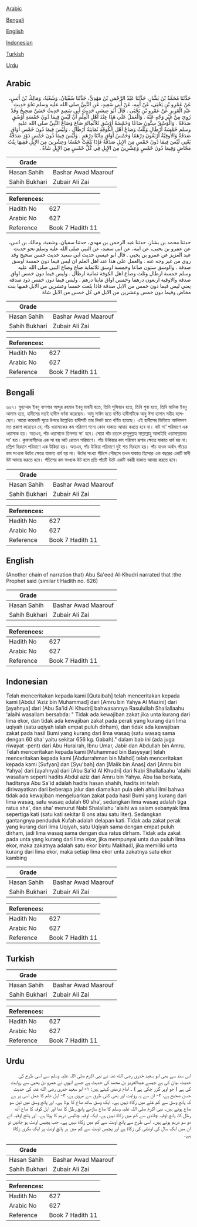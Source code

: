 [Arabic](#arabic)

[Bengali](#bengali)

[English](#english)

[Indonesian](#indonesian)

[Turkish](#turkish)

[Urdu](#urdu)

## Arabic


<div dir="rtl" lang="ar" style={{fontSize:'larger',backgroundColor:'#f8f9fa',padding:20}}>
حَدَّثَنَا مُحَمَّدُ بْنُ بَشَّارٍ، حَدَّثَنَا عَبْدُ الرَّحْمَنِ بْنُ مَهْدِيٍّ، حَدَّثَنَا سُفْيَانُ، وَشُعْبَةُ، وَمَالِكُ بْنُ أَنَسٍ، عَنْ عَمْرِو بْنِ يَحْيَى، عَنْ أَبِيهِ، عَنْ أَبِي سَعِيدٍ، عَنِ النَّبِيِّ صلى الله عليه وسلم نَحْوَ حَدِيثِ عَبْدِ الْعَزِيزِ عَنْ عَمْرِو بْنِ يَحْيَى ‏.‏ قَالَ أَبُو عِيسَى حَدِيثُ أَبِي سَعِيدٍ حَدِيثٌ حَسَنٌ صَحِيحٌ وَقَدْ رُوِيَ مِنْ غَيْرِ وَجْهٍ عَنْهُ ‏.‏ وَالْعَمَلُ عَلَى هَذَا عِنْدَ أَهْلِ الْعِلْمِ أَنْ لَيْسَ فِيمَا دُونَ خَمْسَةِ أَوْسُقٍ صَدَقَةٌ ‏.‏ وَالْوَسْقُ سِتُّونَ صَاعًا وَخَمْسَةُ أَوْسُقٍ ثَلاَثُمِائَةِ صَاعٍ وَصَاعُ النَّبِيِّ صلى الله عليه وسلم خَمْسَةُ أَرْطَالٍ وَثُلُثٌ وَصَاعُ أَهْلِ الْكُوفَةِ ثَمَانِيَةُ أَرْطَالٍ ‏.‏ وَلَيْسَ فِيمَا دُونَ خَمْسِ أَوَاقٍ صَدَقَةٌ وَالأُوقِيَّةُ أَرْبَعُونَ دِرْهَمًا وَخَمْسُ أَوَاقٍ مِائَتَا دِرْهَمٍ ‏.‏ وَلَيْسَ فِيمَا دُونَ خَمْسِ ذَوْدٍ صَدَقَةٌ يَعْنِي لَيْسَ فِيمَا دُونَ خَمْسٍ مِنَ الإِبِلِ صَدَقَةٌ فَإِذَا بَلَغَتْ خَمْسًا وَعِشْرِينَ مِنَ الإِبِلِ فَفِيهَا بِنْتُ مَخَاضٍ وَفِيمَا دُونَ خَمْسٍ وَعِشْرِينَ مِنَ الإِبِلِ فِي كُلِّ خَمْسٍ مِنَ الإِبِلِ شَاةٌ ‏.‏
</div>
<div style={{backgroundColor:'#f8f9fa',padding:20, marginBottom: 10}}><table> <thead> <tr> <th>Grade</th> <th></th> </tr> </thead> <tbody> <tr><td>Hasan Sahih</td><td>Bashar Awad Maarouf</td></tr><tr><td>Sahih Bukhari</td><td>Zubair Ali Zai</td></tr></tbody></table><table> <thead> <tr> <th>References:</th> <th></th> </tr> </thead> <tbody><tr><td>Hadith No</td><td>627</td></tr><tr><td>Arabic No</td><td>627</td></tr><tr><td>Reference</td><td>Book 7 Hadith 11</td></tr></tbody></table></div>


<div dir="rtl" lang="ar" style={{fontSize:'larger',backgroundColor:'#f8f9fa',padding:20}}>
حدثنا محمد بن بشار، حدثنا عبد الرحمن بن مهدي، حدثنا سفيان، وشعبة، ومالك بن انس، عن عمرو بن يحيى، عن ابيه، عن ابي سعيد، عن النبي صلى الله عليه وسلم نحو حديث عبد العزيز عن عمرو بن يحيى . قال ابو عيسى حديث ابي سعيد حديث حسن صحيح وقد روي من غير وجه عنه . والعمل على هذا عند اهل العلم ان ليس فيما دون خمسة اوسق صدقة . والوسق ستون صاعا وخمسة اوسق ثلاثماية صاع وصاع النبي صلى الله عليه وسلم خمسة ارطال وثلث وصاع اهل الكوفة ثمانية ارطال . وليس فيما دون خمس اواق صدقة والاوقية اربعون درهما وخمس اواق مايتا درهم . وليس فيما دون خمس ذود صدقة يعني ليس فيما دون خمس من الابل صدقة فاذا بلغت خمسا وعشرين من الابل ففيها بنت مخاض وفيما دون خمس وعشرين من الابل في كل خمس من الابل شاة
</div>
<div style={{backgroundColor:'#f8f9fa',padding:20, marginBottom: 10}}><table> <thead> <tr> <th>Grade</th> <th></th> </tr> </thead> <tbody> <tr><td>Hasan Sahih</td><td>Bashar Awad Maarouf</td></tr><tr><td>Sahih Bukhari</td><td>Zubair Ali Zai</td></tr></tbody></table><table> <thead> <tr> <th>References:</th> <th></th> </tr> </thead> <tbody><tr><td>Hadith No</td><td>627</td></tr><tr><td>Arabic No</td><td>627</td></tr><tr><td>Reference</td><td>Book 7 Hadith 11</td></tr></tbody></table></div>

## Bengali


<div dir="ltr" lang="bn" style={{fontSize:'larger',backgroundColor:'#f8f9fa',padding:20}}>
৬২৭। মুহাম্মাদ ইবনু বাশশার আব্দুর রহমান ইবনু মাহদী হতে, তিনি সুফিয়ান হতে, তিনি শুবা হতে, তিনি মালিক ইবনু আনাস হতে, হাদীসের মতই হাদীস বর্ণনা করেছেন। আবু সাঈদ হতে বর্ণিত হাদীসটিকে আবু ঈসা হাসান সহীহ বলেছেন। আরো কয়েকটি সূত্রে উপরে উল্লেখিত হাদীসটি তার নিকট হতে বর্ণিত হয়েছে। এই হাদীসের ভিত্তিতে আলিমগণ মত প্রকাশ করেছেন যে, পাঁচ ওয়াসাকের কম পরিমাণ শস্যে কোন যাকাত আদায় করতে হবে না। ষাট সা’ পরিমাণে এক ওয়াসাক হয়। অতএব, পাঁচ ওয়াসাকে তিনশত সা’ হবে। সোয়া পাঁচ রতলে রাসূলুল্লাহ সাল্লাল্লাহু আলাইহি ওয়াসাল্লামের সা’ হত। কুফাবাসীদের এক সা হয় আট রোতল পরিমাণে। পাঁচ উকিয়ার কম পরিমাণ রূপার ক্ষেত্রে যাকাত ধার্য হয় না। চল্লিশ দিরহাম পরিমাণে এক উকিয়া হয়। অতএব, পাঁচ উকিয়া পরিমাণে দুই শত দিরহাম হয়। পাঁচ যাওদ অর্থাৎ পাঁচের কম সংখ্যক উটের ক্ষেত্রে যাকাত ধার্য হয় না। উটের সংখ্যা পঁচিশে পৌছলে তখন যাকাত হিসেরে এক বছরের একটি মাদী উট আদায় করতে হবে। পঁচিশের কম সংখ্যক উট হলে প্রতি পাঁচটি উটে একটি বকরী যাকাত আদায় করতে হবে।
</div>
<div style={{backgroundColor:'#f8f9fa',padding:20, marginBottom: 10}}><table> <thead> <tr> <th>Grade</th> <th></th> </tr> </thead> <tbody> <tr><td>Hasan Sahih</td><td>Bashar Awad Maarouf</td></tr><tr><td>Sahih Bukhari</td><td>Zubair Ali Zai</td></tr></tbody></table><table> <thead> <tr> <th>References:</th> <th></th> </tr> </thead> <tbody><tr><td>Hadith No</td><td>627</td></tr><tr><td>Arabic No</td><td>627</td></tr><tr><td>Reference</td><td>Book 7 Hadith 11</td></tr></tbody></table></div>

## English


<div dir="ltr" lang="en" style={{fontSize:'larger',backgroundColor:'#f8f9fa',padding:20}}>
(Another chain of narration that) Abu Sa'eed Al-Khudri narrated that :the Prophet said (similar t Hadith no. 626)
</div>
<div style={{backgroundColor:'#f8f9fa',padding:20, marginBottom: 10}}><table> <thead> <tr> <th>Grade</th> <th></th> </tr> </thead> <tbody> <tr><td>Hasan Sahih</td><td>Bashar Awad Maarouf</td></tr><tr><td>Sahih Bukhari</td><td>Zubair Ali Zai</td></tr></tbody></table><table> <thead> <tr> <th>References:</th> <th></th> </tr> </thead> <tbody><tr><td>Hadith No</td><td>627</td></tr><tr><td>Arabic No</td><td>627</td></tr><tr><td>Reference</td><td>Book 7 Hadith 11</td></tr></tbody></table></div>

## Indonesian


<div dir="ltr" lang="id" style={{fontSize:'larger',backgroundColor:'#f8f9fa',padding:20}}>
Telah menceritakan kepada kami [Qutaibah] telah menceritakan kepada kami [Abdul 'Aziz bin Muhammad] dari [Amru bin Yahya Al Mazini] dari [ayahnya] dari [Abu Sa'id Al Khudri] bahwasannya Rasulullah Shallallaahu 'alaihi wasallam bersabda: " Tidak ada kewajiban zakat jika unta kurang dari lima ekor, dan tidak ada kewajiban zakat pada perak yang kurang dari lima uqiyah (satu uqiyah ialah empat puluh dirham), dan tidak ada kewajiban zakat pada hasil Bumi yang kurang dari lima wasaq (satu wasaq sama dengan 60 sha' yaitu sekitar 656 kg. Gabah)." dalam bab ini (ada juga riwayat -pent) dari Abu Hurairah, Ibnu Umar, Jabir dan Abdullah bin Amru. Telah menceritakan kepada kami [Muhammad bin Basysyar] telah menceritakan kepada kami [Abdurrahman bin Mahdi] telah menceritakan kepada kami [Sufyan] dan [Syu'bah] dan [Malik bin Anas] dari [Amru bin Yahya] dari [ayahnya] dari [Abu Sa'id Al Khudri] dari Nabi Shallallaahu 'alaihi wasallam seperti hadits Abdul aziz dari Amru bin Yahya. Abu Isa berkata, haditsnya Abu Sa'id adalah hadits hasan shahih, hadits ini telah diriwayatkan dari beberapa jalur dan diamalkan pula oleh ahlul ilmi bahwa tidak ada kewajiban mengeluarkan zakat pada hasil Bumi yang kurang dari lima wasaq, satu wasaq adalah 60 sha', sedangkan lima wasaq adalah tiga ratus sha', dan sha' menurut Nabi Shalallahu 'alaihi wa salam sebanyak lima sepertiga kati (satu kati sekitar 8 ons atau satu liter). Sedangkan gantangnya penduduk Kufah adalah delapan kati. Tidak ada zakat perak yang kurang dari lima Uqiyah, satu Uqiyah sama dengan empat puluh dirham, jadi lima wasaq sama dengan dua ratus dirham. Tidak ada zakat pada unta yang kurang dari lima ekor, jika mempunyai unta dua puluh lima ekor, maka zakatnya adalah satu ekor bintu Makhadl, jika memiliki unta kurang dari lima ekor, maka setiap lima ekor unta zakatnya satu ekor kambing
</div>
<div style={{backgroundColor:'#f8f9fa',padding:20, marginBottom: 10}}><table> <thead> <tr> <th>Grade</th> <th></th> </tr> </thead> <tbody> <tr><td>Hasan Sahih</td><td>Bashar Awad Maarouf</td></tr><tr><td>Sahih Bukhari</td><td>Zubair Ali Zai</td></tr></tbody></table><table> <thead> <tr> <th>References:</th> <th></th> </tr> </thead> <tbody><tr><td>Hadith No</td><td>627</td></tr><tr><td>Arabic No</td><td>627</td></tr><tr><td>Reference</td><td>Book 7 Hadith 11</td></tr></tbody></table></div>

## Turkish


<div dir="ltr" lang="tr" style={{fontSize:'larger',backgroundColor:'#f8f9fa',padding:20}}>

</div>
<div style={{backgroundColor:'#f8f9fa',padding:20, marginBottom: 10}}><table> <thead> <tr> <th>Grade</th> <th></th> </tr> </thead> <tbody> <tr><td>Hasan Sahih</td><td>Bashar Awad Maarouf</td></tr><tr><td>Sahih Bukhari</td><td>Zubair Ali Zai</td></tr></tbody></table><table> <thead> <tr> <th>References:</th> <th></th> </tr> </thead> <tbody><tr><td>Hadith No</td><td>627</td></tr><tr><td>Arabic No</td><td>627</td></tr><tr><td>Reference</td><td>Book 7 Hadith 11</td></tr></tbody></table></div>

## Urdu


<div dir="rtl" lang="ur" style={{fontSize:'larger',backgroundColor:'#f8f9fa',padding:20}}>
اس سند سے بھی ابو سعید خدری رضی الله عنہ نے نبی اکرم صلی اللہ علیہ وسلم سے اسی طرح کی حدیث بیان کی ہے جیسے عبدالعزیز بن محمد کی حدیث ہے جسے انہوں نے عمرو بن یحییٰ سے روایت کی ہے ( جو اوپر گزر چکی ہے ) ۔ امام ترمذی کہتے ہیں: ۱- ابو سعید خدری رضی الله عنہ کی حدیث حسن صحیح ہے، ۲- ان سے یہ روایت اور بھی کئی طرق سے مروی ہے، ۳- اہل علم کا عمل اسی پر ہے کہ پانچ وسق سے کم غلے میں زکاۃ نہیں ہے۔ ایک وسق ساٹھ صاع کا ہوتا ہے۔ اور پانچ وسق میں تین سو صاع ہوتے ہیں۔ نبی اکرم صلی اللہ علیہ وسلم کا صاع ساڑھے پانچ رطل کا تھا اور اہل کوفہ کا صاع آٹھ رطل کا، پانچ اوقیہ چاندی سے کم میں زکاۃ نہیں ہے، ایک اوقیہ چالیس درہم کا ہوتا ہے۔ اور پانچ اوقیہ کے دو سو درہم ہوتے ہیں۔ اسی طرح سے پانچ اونٹ سے کم میں زکاۃ نہیں ہے۔ جب پچیس اونٹ ہو جائیں تو ان میں ایک سال کی اونٹنی کی زکاۃ ہے اور پچیس اونٹ سے کم میں ہر پانچ اونٹ پر ایک بکری زکاۃ ہے۔
</div>
<div style={{backgroundColor:'#f8f9fa',padding:20, marginBottom: 10}}><table> <thead> <tr> <th>Grade</th> <th></th> </tr> </thead> <tbody> <tr><td>Hasan Sahih</td><td>Bashar Awad Maarouf</td></tr><tr><td>Sahih Bukhari</td><td>Zubair Ali Zai</td></tr></tbody></table><table> <thead> <tr> <th>References:</th> <th></th> </tr> </thead> <tbody><tr><td>Hadith No</td><td>627</td></tr><tr><td>Arabic No</td><td>627</td></tr><tr><td>Reference</td><td>Book 7 Hadith 11</td></tr></tbody></table></div>